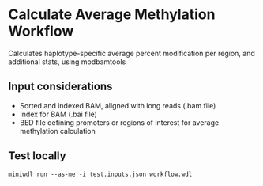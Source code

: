 # Calculate Average Methylation Workflow
Calculates haplotype-specific average percent modification per region, and additional stats, using modbamtools

## Input considerations
* Sorted and indexed BAM, aligned with long reads (.bam file)
* Index for BAM (.bai file)
* BED file defining promoters or regions of interest for average methylation calculation

## Test locally
```
miniwdl run --as-me -i test.inputs.json workflow.wdl
```